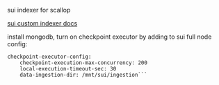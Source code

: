 sui indexer for scallop

[sui custom indexer docs](https://docs.sui.io/guides/developer/advanced/custom-indexer)

install mongodb,
turn on checkpoint executor by adding to sui full node config:
```
checkpoint-executor-config:
    checkpoint-execution-max-concurrency: 200
    local-execution-timeout-sec: 30
    data-ingestion-dir: /mnt/sui/ingestion```